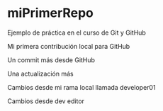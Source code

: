 # miPrimerRepo

Ejemplo de práctica en el curso de Git y GitHub

Mi primera contribución local para GitHub

Un commit más desde GitHub

Una actualización más

Cambios desde mi rama local llamada developer01

Cambios desde dev editor
